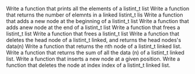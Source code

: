 Write a function that prints all the elements of a listint_t list
Write a function that returns the number of elemnts in a linked listint_t lis
Write a function that adds a new node at the beginning of a listint_t list
Write a function that adds anew node at the end of a listint_t list
Write a function that frees a listint_t list
Write a function that frees a listint_t list
Write a function that deletes the head node of a listint_t linked, and returns the head nodes's data(n)
Write a function that returns the nth node of a listint_t linked list.
Write a function that returns the sum of all the data (n) of a listint_t linked list.
Write a function that inserts a new node at a given position.
Write a function that deletes the node at index index of a listint_t linked list.
